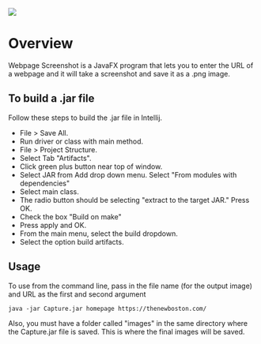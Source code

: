 ![](http://i.imgur.com/94hDwLg.jpg)

# Overview

Webpage Screenshot is a JavaFX program that lets you to enter the URL of a webpage and it will take a screenshot and
save it as a .png image.

## To build a .jar file

Follow these steps to build the .jar file in Intellij.

* File > Save All.
* Run driver or class with main method.
* File > Project Structure.
* Select Tab "Artifacts".
* Click green plus button near top of window.
* Select JAR from Add drop down menu. Select "From modules with dependencies"
* Select main class.
* The radio button should be selecting "extract to the target JAR." Press OK.
* Check the box "Build on make"
* Press apply and OK.
* From the main menu, select the build dropdown.
* Select the option build artifacts.

## Usage

To use from the command line, pass in the file name (for the output image) and URL as the first and second argument

```
java -jar Capture.jar homepage https://thenewboston.com/
```

Also, you must have a folder called "images" in the same directory where the Capture.jar file is saved. This is where
the final images will be saved.

